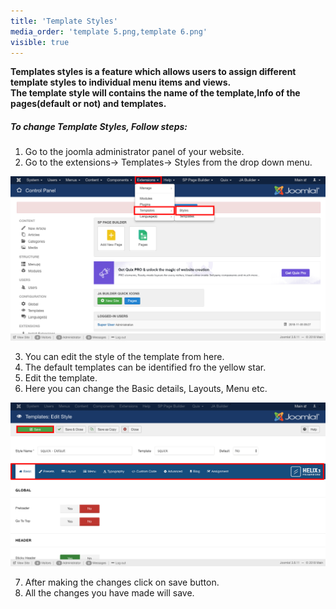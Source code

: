 ```yaml
---
title: 'Template Styles'
media_order: 'template 5.png,template 6.png'
visible: true
---
```


**Templates styles is a feature which allows users to assign different template styles to individual menu items and   views.**<br>
**The template style will contains the name of the template,Info of the pages(default or not) and templates.**

##### **To change Template Styles, Follow steps:**

1. Go to the joomla administrator panel of your website.
2. Go to the extensions-> Templates-> Styles from the drop down menu.

![](template%205.png)

3. You can edit the style of the template from here.
4. The default templates can be identified fro the yellow star.
5. Edit the template.
6. Here you can change the Basic details, Layouts, Menu etc.

![](template%206.png)

7. After making the changes click on save button.
8. All the changes you have made will save.